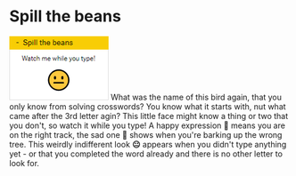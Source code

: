 # Spill the beans

![Spill the beans](assets/spill-the-beans-light.png) What was the name of this bird again, that you only know from solving crosswords? You know what it starts with, nut what came after the 3rd letter agin? This little face might know a thing or two that you don't, so watch it while you type! A happy expression **🙂** means you are on the right track, the sad one **🙁** shows when you're barking up the wrong tree. This weirdly indifferent look **😐** appears when you didn't type anything yet - or that you completed the word already and there is no other letter to look for. 